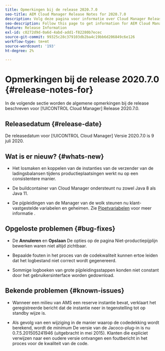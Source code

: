 ```yaml
---
title: Opmerkingen bij de release 2020.7.0
seo-title: AEM Cloud Manager Release Notes for 2020.7.0
description: Volg deze pagina voor informatie over Cloud Manager Release 2020.7.0
seo-description: Follow this page to get information for AEM Cloud Manager Release 2020.7.0
feature: Release Information
exl-id: c0272d9d-0a6d-4abd-add1-f82280b7ecec
source-git-commit: 99325c28c379103db2ba4c19bb6d206849c6e126
workflow-type: tm+mt
source-wordcount: '193'
ht-degree: 2%

---
```


# Opmerkingen bij de release 2020.7.0 {#release-notes-for}

In de volgende sectie worden de algemene opmerkingen bij de release beschreven voor [!UICONTROL Cloud Manager] Release 2020.7.0.

## Releasedatum {#release-date}

De releasedatum voor [!UICONTROL Cloud Manager] Versie 2020.7.0 is 9 juli 2020.

## Wat is er nieuw? {#whats-new}

* Het losmaken en koppelen van de instanties van de verzender van de ladingsbalansen tijdens productieplaatsingen werkt nu op een consistentere manier.

* De buildcontainer van Cloud Manager ondersteunt nu zowel Java 8 als Java 11.

* De pijpleidingen van de Manager van de wolk steunen nu klant-vastgestelde variabelen en geheimen. Zie [Pipetvariabelen](/help/getting-started/build-environment.md#pipeline-variables) voor meer informatie .

## Opgeloste problemen {#bug-fixes}

* De **Annuleren** en **Opslaan** De opties op de pagina Niet-productiepijplijn bewerken waren niet altijd zichtbaar.

* Bepaalde fouten in het proces van de codekwaliteit kunnen ertoe leiden dat het logbestand niet correct wordt gegenereerd.

* Sommige logboeken van grote pijpleidingsstappen konden niet constant door het gebruikersinterface worden gedownload.

## Bekende problemen {#known-issues}

* Wanneer een milieu van AMS een reserve instantie bevat, verklaart het geregistreerde bericht dat de instantie neer in tegenstelling tot op standby wijze is.

* Als gevolg van een wijziging in de manier waarop de codedekking wordt berekend, wordt de _minimum_ De versie van de Jacoco-plug-in is nu 0.7.5.201505241946 (uitgebracht in mei 2015). Klanten die expliciet verwijzen naar een oudere versie ontvangen een foutbericht in het proces voor de kwaliteit van de code.

